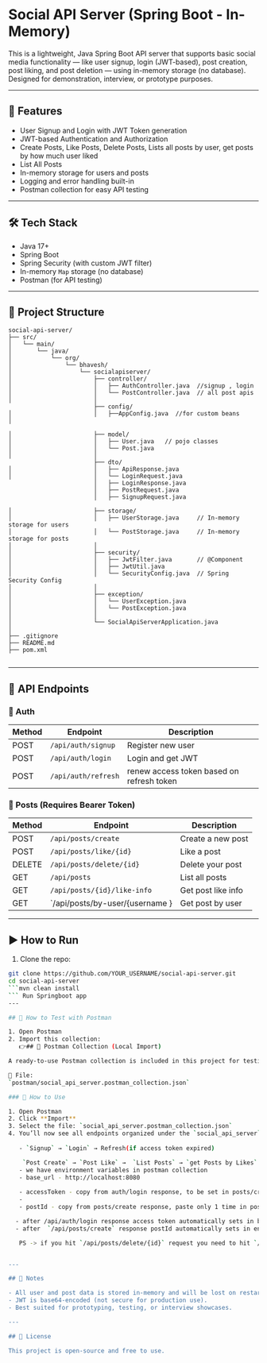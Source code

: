 
# Social API Server (Spring Boot - In-Memory)

This is a lightweight,  Java Spring Boot API server that supports basic social media functionality — like user signup, login (JWT-based), post creation, post liking, and post deletion — using in-memory storage (no database). Designed for demonstration, interview, or prototype purposes.

---

## 🚀 Features

- User Signup and Login with JWT Token generation
- JWT-based Authentication and Authorization
- Create Posts, Like Posts, Delete Posts, Lists all posts by user, get posts by how much user liked
- List All Posts
- In-memory storage for users and posts
- Logging and error handling built-in
- Postman collection for easy API testing

---

## 🛠 Tech Stack

- Java 17+
- Spring Boot
- Spring Security (with custom JWT filter)
- In-memory `Map` storage (no database)
- Postman (for API testing)

---

## 📂 Project Structure

```
social-api-server/
├── src/
│   └── main/
│       └── java/
│           └── org/
│               └── bhavesh/
│                   └── socialapiserver/
│                       ├── controller/
│                       │   ├── AuthController.java  //signup , login
│                       │   └── PostController.java  // all post apis 
│                       │
                        ├── config/
│                       │   ├──AppConfig.java  //for custom beans
│               

│                       ├── model/
│                       │   ├── User.java   // pojo classes
│                       │   └── Post.java
│                       │
                        ├── dto/
│                       │   ├── ApiResponse.java   
│                       │   └── LoginRequest.java
                        │   ├── LoginResponse.java
                        │   ├── PostRequest.java
                        │   ├── SignupRequest.java  

│                       ├── storage/
│                       │   ├── UserStorage.java     // In-memory storage for users
│                       │   └── PostStorage.java     // In-memory storage for posts
│                       │
│                       ├── security/
│                       │   ├── JwtFilter.java       // @Component
│                       │   ├── JwtUtil.java
│                       │   └── SecurityConfig.java  // Spring Security Config
│                       │
│                       ├── exception/
│                       │   └── UserException.java
│                       │   └── PostException.java
│                       │
│                       └── SocialApiServerApplication.java
│
├── .gitignore
├── README.md
├── pom.xml


```

---

## 🧪 API Endpoints

### 🔐 Auth

| Method | Endpoint            | Description           |
|--------|---------------------|-----------------------|
| POST   | `/api/auth/signup`  | Register new user     |
| POST   | `/api/auth/login`   | Login and get JWT     |
| POST   | `/api/auth/refresh` | renew access token based on refresh token    |

### 📝 Posts (Requires Bearer Token)

| Method | Endpoint                    | Description               |
|--------|-----------------------------|---------------------------|
| POST   | `/api/posts/create`         | Create a new post         |
| POST   | `/api/posts/like/{id}`      | Like a post               |
| DELETE | `/api/posts/delete/{id}`    | Delete your post          |
| GET    | `/api/posts`                | List all posts            |
| GET    | `/api/posts/{id}/like-info` | Get post like info        |
| GET    | `/api/posts/by-user/{username }| Get post by user       |

---

## ▶️ How to Run

1. Clone the repo:
```bash
git clone https://github.com/YOUR_USERNAME/social-api-server.git
cd social-api-server
```mvn clean install
``` Run Springboot app
---

## 🧪 How to Test with Postman

1. Open Postman
2. Import this collection:  
   👉## 🔄 Postman Collection (Local Import)

A ready-to-use Postman collection is included in this project for testing all APIs.

📁 File:  
`postman/social_api_server.postman_collection.json`

### 🚀 How to Use

1. Open Postman
2. Click **Import**
3. Select the file: `social_api_server.postman_collection.json`
4. You’ll now see all endpoints organized under the `social_api_server` collection
   
   - `Signup` → `Login` → Refresh(if access token expired)

    `Post Create` → `Post Like` →  `List Posts` → `get Posts by Likes` →  `get Posts by User` → `Delete Post`
   - we have environment variables in postman collection
   - base_url - http://localhost:8080
   
   - accessToken - copy from auth/login response, to be set in posts/create bearer token only 1 time ,
   - 
   - postId - copy from posts/create response, paste only 1 time in posts/like request

  - after /api/auth/login response access token automatically sets in bearer token of other request
  - after  `/api/posts/create` response postId automatically sets in environment variable which is used on other request

   PS -> if you hit `/api/posts/delete/{id}` request you need to hit `/api/posts/create` request again for other api's to work in case of  single post, if multiple post then set postId manually from list of posts to postId env variable.


---

## 📌 Notes

- All user and post data is stored in-memory and will be lost on restart.
- JWT is base64-encoded (not secure for production use).
- Best suited for prototyping, testing, or interview showcases.

---

## 📄 License

This project is open-source and free to use.
